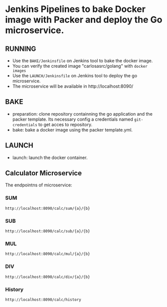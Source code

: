 # Jenkins Pipelines to bake Docker image with Packer and deploy the Go microservice.

## RUNNING
- Use the `BAKE/Jenkinsfile` on Jenkins tool to bake the docker image.
- You can verify the created image "carlosasrc/golang" with `docker images`
- Use the `LAUNCH/Jenkinsfile` on Jenkins tool to deploy the go microservice.
- The microservice will be available in http://localhost:8090/

## BAKE
- preparation: clone repository containning the go application and the packer template. Its necessary config a credentials named `git-credentials` to get acces to repository.
- bake: bake a docker image using the packer template.yml.

## LAUNCH
- launch: launch the docker container.

## Calculator Microservice
The endpointns of microservice:

### SUM
    http://localhost:8090/calc/sum/{a}/{b}
### SUB
    http://localhost:8090/calc/sub/{a}/{b}
### MUL
    http://localhost:8090/calc/mul/{a}/{b}
### DIV
    http://localhost:8090/calc/div/{a}/{b}
### History
    http://localhost:8090/calc/history
